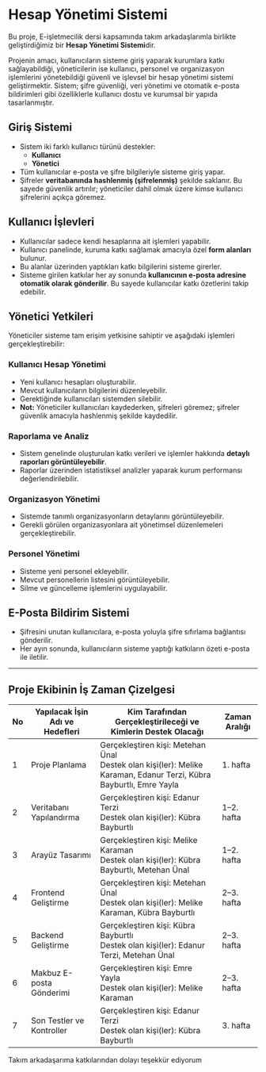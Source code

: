 # Hesap Yönetimi Sistemi

Bu proje, E-işletmecilik dersi kapsamında takım arkadaşlarımla birlikte geliştirdiğimiz bir **Hesap Yönetimi Sistemi**dir.

Projenin amacı, kullanıcıların sisteme giriş yaparak kurumlara katkı sağlayabildiği, yöneticilerin ise kullanıcı, personel ve organizasyon işlemlerini yönetebildiği güvenli ve işlevsel bir hesap yönetimi sistemi geliştirmektir. Sistem; şifre güvenliği, veri yönetimi ve otomatik e-posta bildirimleri gibi özelliklerle kullanıcı dostu ve kurumsal bir yapıda tasarlanmıştır.

## Giriş Sistemi

- Sistem iki farklı kullanıcı türünü destekler:
  - **Kullanıcı**
  - **Yönetici**
- Tüm kullanıcılar e-posta ve şifre bilgileriyle sisteme giriş yapar.
- Şifreler **veritabanında hashlenmiş (şifrelenmiş)** şekilde saklanır. Bu sayede güvenlik artırılır; yöneticiler dahil olmak üzere kimse kullanıcı şifrelerini açıkça göremez.

## Kullanıcı İşlevleri

- Kullanıcılar sadece kendi hesaplarına ait işlemleri yapabilir.
- Kullanıcı panelinde, kuruma katkı sağlamak amacıyla özel **form alanları** bulunur.
- Bu alanlar üzerinden yaptıkları katkı bilgilerini sisteme girerler.
- Sisteme girilen katkılar her ay sonunda **kullanıcının e-posta adresine otomatik olarak gönderilir**. Bu sayede kullanıcılar katkı özetlerini takip edebilir.

## Yönetici Yetkileri

Yöneticiler sisteme tam erişim yetkisine sahiptir ve aşağıdaki işlemleri gerçekleştirebilir:

### Kullanıcı Hesap Yönetimi
- Yeni kullanıcı hesapları oluşturabilir.
- Mevcut kullanıcıların bilgilerini düzenleyebilir.
- Gerektiğinde kullanıcıları sistemden silebilir.
- **Not:** Yöneticiler kullanıcıları kaydederken, şifreleri göremez; şifreler güvenlik amacıyla hashlenmiş şekilde kaydedilir.

### Raporlama ve Analiz
- Sistem genelinde oluşturulan katkı verileri ve işlemler hakkında **detaylı raporları görüntüleyebilir**.
- Raporlar üzerinden istatistiksel analizler yaparak kurum performansı değerlendirilebilir.

### Organizasyon Yönetimi
- Sistemde tanımlı organizasyonların detaylarını görüntüleyebilir.
- Gerekli görülen organizasyonlara ait yönetimsel düzenlemeleri gerçekleştirebilir.

### Personel Yönetimi
- Sisteme yeni personel ekleyebilir.
- Mevcut personellerin listesini görüntüleyebilir.
- Silme ve güncelleme işlemlerini uygulayabilir.

## E-Posta Bildirim Sistemi

- Şifresini unutan kullanıcılara, e-posta yoluyla şifre sıfırlama bağlantısı gönderilir.
- Her ayın sonunda, kullanıcıların sisteme yaptığı katkıların özeti e-posta ile iletilir.

---

## Proje Ekibinin İş Zaman Çizelgesi



| No | Yapılacak İşin Adı ve Hedefleri       | Kim Tarafından Gerçekleştirileceği ve Kimlerin Destek Olacağı                                                                 | Zaman Aralığı |
|----|----------------------------------------|--------------------------------------------------------------------------------------------------------------------------------|----------------|
| 1  | Proje Planlama                         | Gerçekleştiren kişi: Metehan Ünal<br>Destek olan kişi(ler): Melike Karaman, Edanur Terzi, Kübra Bayburtlı, Emre Yayla         | 1. hafta       |
| 2  | Veritabanı Yapılandırma                | Gerçekleştiren kişi: Edanur Terzi<br>Destek olan kişi(ler): Kübra Bayburtlı                                                   | 1–2. hafta     |
| 3  | Arayüz Tasarımı                        | Gerçekleştiren kişi: Melike Karaman<br>Destek olan kişi(ler): Kübra Bayburtlı, Metehan Ünal                                  | 1–2. hafta     |
| 4  | Frontend Geliştirme                    | Gerçekleştiren kişi: Metehan Ünal<br>Destek olan kişi(ler): Melike Karaman, Kübra Bayburtlı                                  | 2–3. hafta     |
| 5  | Backend Geliştirme                     | Gerçekleştiren kişi: Kübra Bayburtlı<br>Destek olan kişi(ler): Edanur Terzi, Metehan Ünal                                    | 2–3. hafta     |
| 6  | Makbuz E-posta Gönderimi               | Gerçekleştiren kişi: Emre Yayla<br>Destek olan kişi(ler): Melike Karaman                                                     | 2–3. hafta     |
| 7  | Son Testler ve Kontroller              | Gerçekleştiren kişi: Edanur Terzi<br>Destek olan kişi(ler): Kübra Bayburtlı                                                  | 3. hafta       |

Takım arkadaşarıma katkılarından dolayı teşekkür ediyorum  

